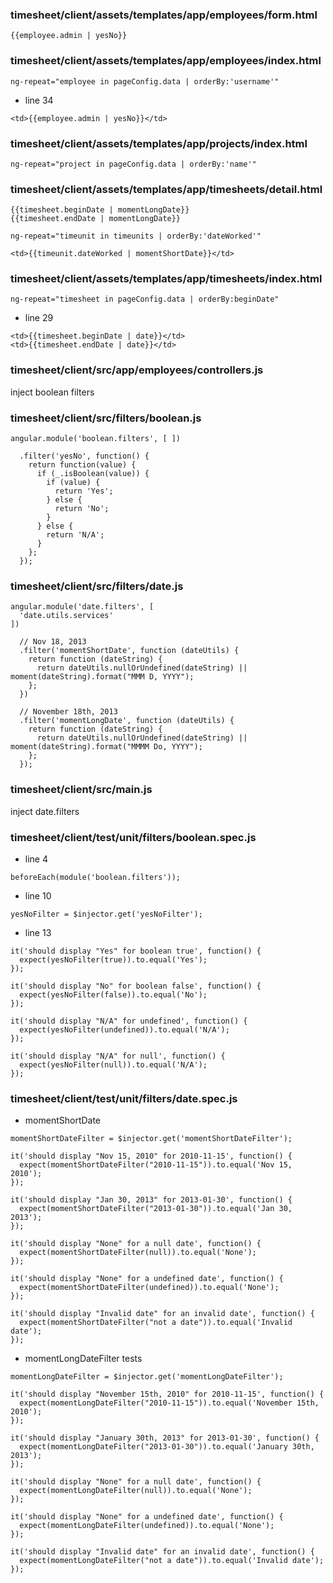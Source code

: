 ### timesheet/client/assets/templates/app/employees/form.html

```
{{employee.admin | yesNo}}
```

### timesheet/client/assets/templates/app/employees/index.html

```
ng-repeat="employee in pageConfig.data | orderBy:'username'" 
```

* line 34

```
<td>{{employee.admin | yesNo}}</td>
```

### timesheet/client/assets/templates/app/projects/index.html

```
ng-repeat="project in pageConfig.data | orderBy:'name'"
```

### timesheet/client/assets/templates/app/timesheets/detail.html

```
{{timesheet.beginDate | momentLongDate}}
{{timesheet.endDate | momentLongDate}}
```

```
ng-repeat="timeunit in timeunits | orderBy:'dateWorked'"
```

```
<td>{{timeunit.dateWorked | momentShortDate}}</td>
```

### timesheet/client/assets/templates/app/timesheets/index.html

```
ng-repeat="timesheet in pageConfig.data | orderBy:beginDate"
```

* line 29

```
<td>{{timesheet.beginDate | date}}</td>
<td>{{timesheet.endDate | date}}</td>
```

### timesheet/client/src/app/employees/controllers.js

inject boolean filters

### timesheet/client/src/filters/boolean.js

```
angular.module('boolean.filters', [ ])

  .filter('yesNo', function() {
    return function(value) {
      if (_.isBoolean(value)) {
        if (value) {
          return 'Yes';
        } else {
          return 'No';
        }
      } else {
        return 'N/A';
      }
    };
  });
```

### timesheet/client/src/filters/date.js

```
angular.module('date.filters', [
  'date.utils.services'
])

  // Nov 18, 2013
  .filter('momentShortDate', function (dateUtils) {
    return function (dateString) {
      return dateUtils.nullOrUndefined(dateString) || moment(dateString).format("MMM D, YYYY");
    };
  })

  // November 18th, 2013
  .filter('momentLongDate', function (dateUtils) {
    return function (dateString) {
      return dateUtils.nullOrUndefined(dateString) || moment(dateString).format("MMMM Do, YYYY");
    };
  });
```

### timesheet/client/src/main.js

inject date.filters

### timesheet/client/test/unit/filters/boolean.spec.js

* line 4 

```
beforeEach(module('boolean.filters'));
```

* line 10 

```
yesNoFilter = $injector.get('yesNoFilter');
```

* line 13

```
it('should display "Yes" for boolean true', function() {
  expect(yesNoFilter(true)).to.equal('Yes');
});

it('should display "No" for boolean false', function() {
  expect(yesNoFilter(false)).to.equal('No');
});

it('should display "N/A" for undefined', function() {
  expect(yesNoFilter(undefined)).to.equal('N/A');
});

it('should display "N/A" for null', function() {
  expect(yesNoFilter(null)).to.equal('N/A');
});
```

### timesheet/client/test/unit/filters/date.spec.js

* momentShortDate 

```
momentShortDateFilter = $injector.get('momentShortDateFilter');
```

```
it('should display "Nov 15, 2010" for 2010-11-15', function() {
  expect(momentShortDateFilter("2010-11-15")).to.equal('Nov 15, 2010');
});

it('should display "Jan 30, 2013" for 2013-01-30', function() {
  expect(momentShortDateFilter("2013-01-30")).to.equal('Jan 30, 2013');
});

it('should display "None" for a null date', function() {
  expect(momentShortDateFilter(null)).to.equal('None');
});

it('should display "None" for a undefined date', function() {
  expect(momentShortDateFilter(undefined)).to.equal('None');
});

it('should display "Invalid date" for an invalid date', function() {
  expect(momentShortDateFilter("not a date")).to.equal('Invalid date');
});
```

* momentLongDateFilter tests

```
momentLongDateFilter = $injector.get('momentLongDateFilter');
```

```
it('should display "November 15th, 2010" for 2010-11-15', function() {
  expect(momentLongDateFilter("2010-11-15")).to.equal('November 15th, 2010');
});

it('should display "January 30th, 2013" for 2013-01-30', function() {
  expect(momentLongDateFilter("2013-01-30")).to.equal('January 30th, 2013');
});

it('should display "None" for a null date', function() {
  expect(momentLongDateFilter(null)).to.equal('None');
});

it('should display "None" for a undefined date', function() {
  expect(momentLongDateFilter(undefined)).to.equal('None');
});
  
it('should display "Invalid date" for an invalid date', function() {
  expect(momentLongDateFilter("not a date")).to.equal('Invalid date');
});
```






